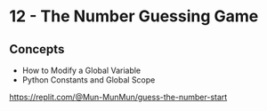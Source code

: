 # 12 - The Number Guessing Game

## Concepts
* How to Modify a Global Variable
* Python Constants and Global Scope

https://replit.com/@Mun-MunMun/guess-the-number-start
